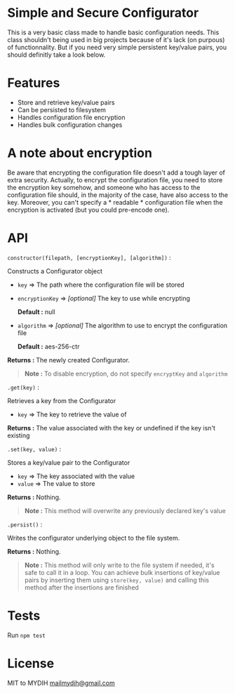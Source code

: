# Simple and Secure Configurator

This is a very basic class made to handle basic configuration needs. This class shouldn't being used in big projects because of it's lack (on purpous) of functionnality. But if you need very simple persistent key/value pairs, you should definitly take a look below.

# Features

* Store and retrieve key/value pairs
* Can be persisted to filesystem
* Handles configuration file encryption
* Handles bulk configuration changes

# A note about encryption

Be aware that encrypting the configuration file doesn't add a tough layer of extra security. Actually, to encrypt the configuration file, you need to store the encryption key somehow, and someone who has access to the configuration file should, in the majority of the case, have also access to the key. Moreover, you can't specify a * readable * configuration file when the encryption is activated (but you could pre-encode one).

# API

`constructor(filepath, [encryptionKey], [algorithm])` :

Constructs a Configurator object

* `key` => The path where the configuration file will be stored
* `encryptionKey` => *[optional]* The key to use while encrypting

  **Default :** null

* `algorithm` => *[optional]* The algorithm to use to encrypt the configuration file

  **Default :** aes-256-ctr

**Returns :** The newly created Configurator.

> **Note :** To disable encryption, do not specify `encryptKey` and `algorithm`

`.get(key)` :

Retrieves a key from the Configurator

* `key` => The key to retrieve the value of

**Returns :** The value associated with the key or undefined if the key isn't existing

`.set(key, value)` :

Stores a key/value pair to the Configurator

 * `key` => The key associated with the value
 * `value` => The value to store

**Returns :** Nothing.

> **Note :** This method will overwrite any previously declared key's value

`.persist()` :

Writes the configurator underlying object to the file system.

**Returns :** Nothing.

> **Note :** This method will only write to the file system if needed, it's safe to call it in a loop. You can achieve bulk insertions of key/value pairs by inserting them using `store(key, value)` and calling this method after the insertions are finished

# Tests

Run `npm test`

# License

MIT to MYDIH <mailmydih@gmail.com>
